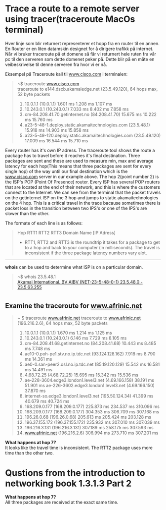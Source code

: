 # Trace a route to a remote server using tracer(traceroute MacOs terminal)
Hver linje som blir returnert representerer et hopp fra en router til en annen.
En Router er en liten datamskin designet for å dirigere trafikk på internet. 
Når vi bruker traceroute på et domene så får vi returnert hele ruten fra vår pc
til den serveren som dette domenet peker på. Dette blir på en måte en veibeskrivelse 
til denne serveren fra hvor vi er nå. 

Eksempel på Traceroute kall til www.cisco.com i terminalen:
>~$ traceroute www.cisco.com <br> 
traceroute to e144.dscb.akamaiedge.net (23.5.49.120), 64 hops max, 52 byte packets
 >1.  10.0.1.1 (10.0.1.1)  1.601 ms  1.208 ms  1.107 ms
 >2.  10.243.0.1 (10.243.0.1)  7.033 ms  8.402 ms  7.858 ms
 >3.  cm-84.208.41.70.getinternet.no (84.208.41.70)  15.675 ms  10.222 ms  15.760 ms
 >4.  a23-5-48-1.deploy.static.akamaitechnologies.com (23.5.48.1)  15.918 ms  14.903 ms  15.858 ms
 >5.  a23-5-49-120.deploy.static.akamaitechnologies.com (23.5.49.120)  17.009 ms  16.544 ms  15.710 ms
 
Every router has it's own IP adress. The traceroute tool shows the route a package has to travel before it reaches
it's final destination. Three packages are sent and these are used to measure min, max and average latency for each
hop(This means that three packages are sent for every single hop) of the way until our final destination which is the www.cisco.com server in our example above. 
The hop 2(point number 2) is the ISP's POP (Point Of Presence) router. Every ISP has several POP routers that
are located at the end of their network, and this is where the customers connect to the Internet. We can see
from the terminal that the packet travels on the getinternet ISP on the 3 hop and jumps to static.akamaitechnologies
on the 4 hop. This is a critical travel in the trace bacause sometimes there is packet loss in the transition 
between two IPS's or one of the IPS's are slower than the other. 

The formate of each line is as follows:<br>
>Hop RTT1 RTT2 RTT3 Domain Name [IP Adress]<br>
>- RTT1, RTT2 and RTT3 is the roundtrip it takes for a package to get to a hop and back to your computer 
(in milliseconds). The travel is inconsistent if the three package latency numbers vary alot.  

_________
**whois** can be used to determine what ISP is on a particular domain. 

>~$ whois 23.5.48.1<br>
[Akamai International, BV AIBV (NET-23-5-48-0-1) 23.5.48.0 - 23.5.63.255](https://whois.arin.net/rest/nets;q=23.5.48.1?showDetails=true&showARIN=false&showNonArinTopLevelNet=false&ext=netref2)
#
## Examine the traceroute for www.afrinic.net
> ~ $ traceroute www.afrinic.net
traceroute to www.afrinic.net (196.216.2.6), 64 hops max, 52 byte packets
 >1.  10.0.1.1 (10.0.1.1)  1.670 ms  1.214 ms  1.125 ms
 >2.  10.243.0.1 (10.243.0.1)  6.146 ms  7.729 ms  8.105 ms
 >3.  cm-84.208.41.68.getinternet.no (84.208.41.68)  10.443 ms  8.485 ms  7.748 ms
 >4.  ae10-0.poh-pe1.stv.no.ip.tdc.net (93.124.128.162)  7.918 ms  8.790 ms  14.361 ms
 >5.  ae0-0.san-peer2.osl.no.ip.tdc.net (85.19.120.129)  15.542 ms  16.581 ms  14.491 ms
 >6.  4.68.72.25 (4.68.72.25)  15.695 ms  15.342 ms  15.536 ms
 >7.  ae-228-3604.edge3.london1.level3.net (4.69.166.158)  38.191 ms  51.901 ms
    ae-226-3602.edge3.london1.level3.net (4.69.166.150)  37.870 ms
 >8.  internet-so.edge3.london1.level3.net (195.50.124.34)  41.399 ms  40.679 ms  40.724 ms
 >9.  168.209.0.177 (168.209.0.177)  225.873 ms  234.537 ms  310.096 ms
>10.  168.209.0.177 (168.209.0.177)  304.353 ms  306.709 ms  307.168 ms
>11.  196.26.0.68 (196.26.0.68)  205.613 ms  205.424 ms  203.128 ms
>12.  196.37.155.172 (196.37.155.172)  235.932 ms  307.010 ms  307.039 ms
>13.  196.216.3.131 (196.216.3.131)  307.189 ms  258.175 ms  307.593 ms
>14.  www.afrinic.net (196.216.2.6)  306.994 ms  273.710 ms  307.201 ms

**What happens at hop 7?**<br>
It looks like the travel time is inconsistent. The RTT2 package uses more time than the other two.
<br>

# Qustions from the introduction to networking book 1.3.1.3 Part 2
**What happens at hop 7?**<br>
All three packages are received at the exact same time. 

